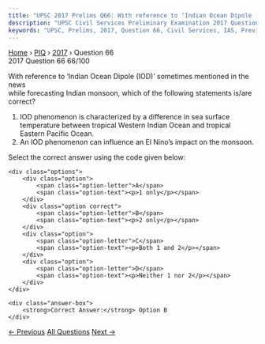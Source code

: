 ```yaml
---
title: "UPSC 2017 Prelims Q66: With reference to ‘Indian Ocean Dipole (IOD)’ sometimes ment..."
description: "UPSC Civil Services Preliminary Examination 2017 Question 66 with options and answer"
keywords: "UPSC, Prelims, 2017, Question 66, Civil Services, IAS, Previous Year Questions"
---
```


<nav class="breadcrumb">
    <a href="../../">Home</a>
    <span>›</span>
    <a href="../">PIQ</a>
    <span>›</span>
    <a href="./">2017</a>
    <span>›</span>
    <span>Question 66</span>
</nav>

<div class="question-header">
    <div class="question-meta">
        <span class="year-badge">2017</span>
        <span class="question-number">Question 66</span>
        <span class="progress">66/100</span>
    </div>
    <div class="progress-bar">
        <div class="progress-fill" style="width: 66.0%"></div>
    </div>
</div>

<div class="question-content">
    <div class="question-text">
        <p>With reference to ‘Indian Ocean Dipole (IOD)’ sometimes mentioned in the news<br />
while forecasting Indian monsoon, which of the following statements is/are<br />
correct?</p>
<ol>
<li>IOD phenomenon is characterized by a difference in sea surface temperature between tropical Western Indian Ocean and tropical Eastern Pacific Ocean.</li>
<li>An IOD phenomenon can influence an El Nino’s impact on the monsoon.</li>
</ol>
<p>Select the correct answer using the code given below:</p>
    </div>
    
    <div class="options">
        <div class="option">
            <span class="option-letter">A</span>
            <span class="option-text"><p>1 only</p></span>
        </div>
        <div class="option correct">
            <span class="option-letter">B</span>
            <span class="option-text"><p>2 only</p></span>
        </div>
        <div class="option">
            <span class="option-letter">C</span>
            <span class="option-text"><p>Both 1 and 2</p></span>
        </div>
        <div class="option">
            <span class="option-letter">D</span>
            <span class="option-text"><p>Neither 1 nor 2</p></span>
        </div>
    </div>

    <div class="answer-box">
        <strong>Correct Answer:</strong> Option B
    </div>
</div>

<div class="question-nav">
    <a href="../q065-consider-the-following-statements-1-climate-and-cl/" class="nav-btn prev">← Previous</a>
    <a href="../" class="nav-btn center">All Questions</a>
    <a href="../q067-if-you-want-to-see-gharials-in-their-natural-habit/" class="nav-btn next">Next →</a>
</div>
